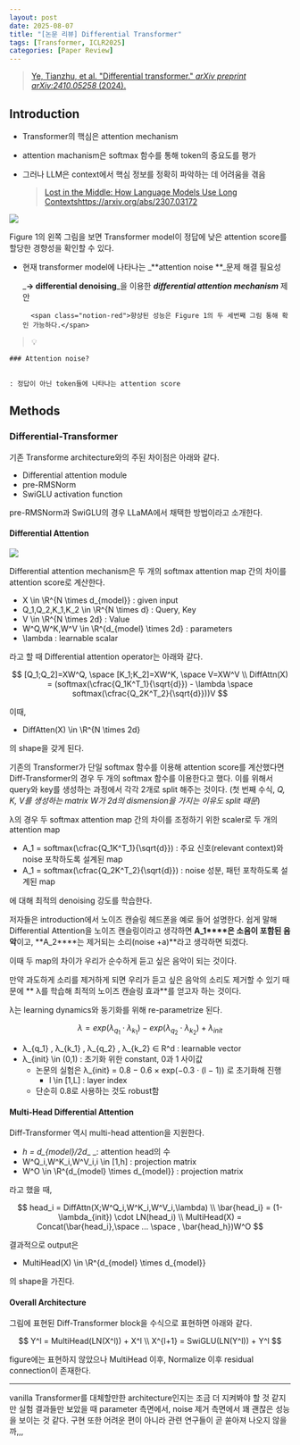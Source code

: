 ```yaml
---
layout: post
date: 2025-08-07
title: "[논문 리뷰] Differential Transformer"
tags: [Transformer, ICLR2025]
categories: [Paper Review]
---
```


> [Ye, Tianzhu, et al. "Differential transformer." ](https://arxiv.org/abs/2410.05258)[_arXiv preprint arXiv:2410.05258_](https://arxiv.org/abs/2410.05258)[ (2024).](https://arxiv.org/abs/2410.05258)



## Introduction

- Transformer의 핵심은 attention mechanism
- attention machanism은 softmax 함수를 통해 token의 중요도를 평가
- 그러나 LLM은 context에서 핵심 정보를 정확히 파악하는 데 어려움을 겪음

	> [Lost in the Middle: How Language Models Use Long Contextshttps://arxiv.org/abs/2307.03172](https://arxiv.org/abs/2307.03172)


![](https://prod-files-secure.s3.us-west-2.amazonaws.com/542b861c-36a8-4051-84e5-8804b6728dba/9083ea56-691a-4752-ae26-47f403431ac8/image.png?X-Amz-Algorithm=AWS4-HMAC-SHA256&X-Amz-Content-Sha256=UNSIGNED-PAYLOAD&X-Amz-Credential=ASIAZI2LB4667RHBEVX4%2F20250930%2Fus-west-2%2Fs3%2Faws4_request&X-Amz-Date=20250930T060125Z&X-Amz-Expires=3600&X-Amz-Security-Token=IQoJb3JpZ2luX2VjEF0aCXVzLXdlc3QtMiJHMEUCIQD%2FUxjuXU%2BA7SkEcct8n%2Fqnd0cPIZ1doOglF0%2FuThRlQgIgEtEg8N16Gv68CvWQYGlS1V8PUStghYclWgoZqG7QyrYqiAQI5v%2F%2F%2F%2F%2F%2F%2F%2F%2F%2FARAAGgw2Mzc0MjMxODM4MDUiDA1zyadwdPKM3F7PnSrcA9pZkyu4X799CIWV1tMh4jxWnTG%2F02xqgUQwkQHtPXpv5vgzBl%2BvApUhxEcPhQmNLlFpcc%2B3OA%2FxuhrXeQdCa%2B78DYtMDQ9FlGMxBEEzQzfmdQGx60KNkayroyp%2FfTCiTQrk%2BCuCsAQjMJ%2BTEXB%2BNjroobAenJ5sskXOs6pGfXgPRVmG9%2FBjMNGuRbsBCGcp2vul57xXTlxjDtkHRc3QHDG%2Blcwnl9neV7glkbCbUwPK4eZFEd3vY31jaPDK4b64If5iHuSjZYmD1zOtZFDx9cs4rUOy7YNdcMviqneH1pTyxbNbGfhul%2FKF9WKy%2B5GUdNSZRnKTp8pOPlHNLDAd6drclFqiXEFJsSaf7Gt7Y6X%2B5YXfOxUB%2BgPoqQsby3CZWZ9H9EgnMPqpyztSYVWz4O9qGfCrcuLIYVILpEhf0dL5GJ5DUk848NO3zndYmk4JZvbqmARklOCwrT%2BXDnoXLxndsmo3z2TGYn%2FmcdEh%2BtnJ1a3FvemgkaNCmnCkk04l%2Fz2d%2F3N6MzLfPC%2F0Ji7PgH3%2FMIc082SKiMlq4pcILAdjhamkFy3zJmxJ%2BLeogc9HybCF5qzlrq9NWr0tg%2BgLcs%2BNJH2XrZnvyIrce40HJlRgrsGBMLXfXUZT8apfMMfE7cYGOqUBQSokbUFuQHXFfIkO4pbXDQYKSqJJonU0XJu0jXni4GxyCF6qvX1CJd3gaGa1xq4%2B%2BQCjpxlyiI%2FKwq2MH%2BQUrsMfPaXWfIfw0tGVJ4wJl01Dct0LsbokNhfkZYv1tnwslLB6FClfxxh807ttIuune2m%2FMC1YCgp2yQw7AZB7q16SKXhyT1vpIdOlRQXIO0p0zczB9uC65MFj%2FBS02OHmS5IMrsF2&X-Amz-Signature=245b63fa7028b5dcb96be037b17aa577cac6ab76f0d5beae135b574e709aecb0&X-Amz-SignedHeaders=host&x-amz-checksum-mode=ENABLED&x-id=GetObject)


Figure 1의 왼쪽 그림을 보면 Transformer model이 정답에 낮은 attention score를 할당한 경향성을 확인할 수 있다.

- 현재 transformer model에 나타나는 _**attention noise **_문제 해결 필요성

	_**→ differential denoising**_을 이용한 _**differential attention mechanism**_ 제안


		<span class="notion-red">향상된 성능은 Figure 1의 두 세번째 그림 통해 확인 가능하다.</span>


> 💡 


	### Attention noise?


	: 정답이 아닌 token들에 나타나는 attention score



## Methods



### Differential-Transformer


기존 Transforme architecture와의 주된 차이점은 아래와 같다.

- Differential attention module
- pre-RMSNorm
- SwiGLU activation function

pre-RMSNorm과 SwiGLU의 경우 LLaMA에서 채택한 방법이라고 소개한다.



#### Differential Attention


![](https://prod-files-secure.s3.us-west-2.amazonaws.com/542b861c-36a8-4051-84e5-8804b6728dba/116d70b2-1963-4810-9167-f4c7d8a06e8f/image.png?X-Amz-Algorithm=AWS4-HMAC-SHA256&X-Amz-Content-Sha256=UNSIGNED-PAYLOAD&X-Amz-Credential=ASIAZI2LB4667RHBEVX4%2F20250930%2Fus-west-2%2Fs3%2Faws4_request&X-Amz-Date=20250930T060125Z&X-Amz-Expires=3600&X-Amz-Security-Token=IQoJb3JpZ2luX2VjEF0aCXVzLXdlc3QtMiJHMEUCIQD%2FUxjuXU%2BA7SkEcct8n%2Fqnd0cPIZ1doOglF0%2FuThRlQgIgEtEg8N16Gv68CvWQYGlS1V8PUStghYclWgoZqG7QyrYqiAQI5v%2F%2F%2F%2F%2F%2F%2F%2F%2F%2FARAAGgw2Mzc0MjMxODM4MDUiDA1zyadwdPKM3F7PnSrcA9pZkyu4X799CIWV1tMh4jxWnTG%2F02xqgUQwkQHtPXpv5vgzBl%2BvApUhxEcPhQmNLlFpcc%2B3OA%2FxuhrXeQdCa%2B78DYtMDQ9FlGMxBEEzQzfmdQGx60KNkayroyp%2FfTCiTQrk%2BCuCsAQjMJ%2BTEXB%2BNjroobAenJ5sskXOs6pGfXgPRVmG9%2FBjMNGuRbsBCGcp2vul57xXTlxjDtkHRc3QHDG%2Blcwnl9neV7glkbCbUwPK4eZFEd3vY31jaPDK4b64If5iHuSjZYmD1zOtZFDx9cs4rUOy7YNdcMviqneH1pTyxbNbGfhul%2FKF9WKy%2B5GUdNSZRnKTp8pOPlHNLDAd6drclFqiXEFJsSaf7Gt7Y6X%2B5YXfOxUB%2BgPoqQsby3CZWZ9H9EgnMPqpyztSYVWz4O9qGfCrcuLIYVILpEhf0dL5GJ5DUk848NO3zndYmk4JZvbqmARklOCwrT%2BXDnoXLxndsmo3z2TGYn%2FmcdEh%2BtnJ1a3FvemgkaNCmnCkk04l%2Fz2d%2F3N6MzLfPC%2F0Ji7PgH3%2FMIc082SKiMlq4pcILAdjhamkFy3zJmxJ%2BLeogc9HybCF5qzlrq9NWr0tg%2BgLcs%2BNJH2XrZnvyIrce40HJlRgrsGBMLXfXUZT8apfMMfE7cYGOqUBQSokbUFuQHXFfIkO4pbXDQYKSqJJonU0XJu0jXni4GxyCF6qvX1CJd3gaGa1xq4%2B%2BQCjpxlyiI%2FKwq2MH%2BQUrsMfPaXWfIfw0tGVJ4wJl01Dct0LsbokNhfkZYv1tnwslLB6FClfxxh807ttIuune2m%2FMC1YCgp2yQw7AZB7q16SKXhyT1vpIdOlRQXIO0p0zczB9uC65MFj%2FBS02OHmS5IMrsF2&X-Amz-Signature=5adec5173fe1f1b8d083001ebce8fb68c3f715e7d29f79dabe0a1e573448e88b&X-Amz-SignedHeaders=host&x-amz-checksum-mode=ENABLED&x-id=GetObject)


Differential attention mechanism은 두 개의 softmax attention map 간의 차이를 attention score로 계산한다.

- X \in \R^{N \times d\_{model}} : given input
- Q\_1,Q\_2,K\_1,K\_2 \in \R^{N \times d} : Query, Key
- V \in \R^{N \times 2d} : Value
- W^Q,W^K,W^V \in \R^{d\_{model} \times 2d} : parameters
- \lambda : learnable scalar

라고 할 때 Differential attention operator는 아래와 같다.


$$
[Q_1;Q_2]=XW^Q, \space [K_1;K_2]=XW^K, \space V=XW^V \\
DiffAttn(X) = (softmax(\cfrac{Q_1K^T_1}{\sqrt{d}}) - \lambda \space softmax(\cfrac{Q_2K^T_2}{\sqrt{d}}))V
$$


이때,

- DiffAtten(X) \in \R^{N \times 2d}

의 shape을 갖게 된다.


기존의 Transformer가 단일 softmax 함수를 이용해 attention score를 계산했다면 Diff-Transformer의 경우 두 개의 softmax 함수를 이용한다고 했다. 이를 위해서 query와 key를 생성하는 과정에서 각각 2개로 split 해주는 것이다. <span class="notion-red">(첫 번째 수식, </span><span class="notion-red">_Q, K, V를 생성하는 matrix W가 2d의 dismension을 가지는 이유도 split 때문_</span><span class="notion-red">)</span>


 λ의 경우 두 softmax attention map 간의 차이를 조정하기 위한 scaler로 두 개의 attention map

- A\_1 = softmax(\cfrac{Q\_1K^T\_1}{\sqrt{d}}) : 주요 신호(relevant context)와 noise 포착하도록 설계된 map
- A\_1 = softmax(\cfrac{Q\_2K^T\_2}{\sqrt{d}}) : noise 성분, 패턴 포착하도록 설계된 map 

에 대해 최적의 denoising 강도를 학습한다.


저자들은 introduction에서 노이즈 캔슬링 헤드폰을 예로 들어 설명한다. 쉽게 말해 Differential Attention을 노이즈 캔슬링이라고 생각하면 **A\_1****은 소음이 포함된 음악**이고, **A\_2****는 제거되는 소리(noise +a)**라고 생각하면 되겠다. 


이때 두 map의 차이가 우리가 순수하게 듣고 싶은 음악이 되는 것이다. 


만약 과도하게 소리를 제거하게 되면 우리가 듣고 싶은 음악의 소리도 제거할 수 있기 때문에 ** λ를 학습해 최적의 노이즈 캔슬링 효과**를 얻고자 하는 것이다.


λ는 learning dynamics와 동기화를 위해 re-parametrize 된다.


$$
\lambda = exp(\lambda_{q_1} \cdot \lambda_{k_1}) - exp(\lambda_{q_2} \cdot \lambda_{k_2}) + \lambda_{init}
$$

- λ\_{q\_1} , λ\_{k\_1} , λ\_{q\_2} , λ\_{k\_2} ∈ R^d : learnable vector
- λ\_{init} \in (0,1) : 초기화 위한 constant, 0과 1 사이값
	- 논문의 실험은 λ\_{init} = 0.8 − 0.6 × exp(−0.3 · (l − 1)) 로 초기화해 진행
		- l \in [1,L] : layer index
	- 단순히 0.8로 사용하는 것도 robust함


#### **Multi-Head Differential Attention**


Diff-Transformer 역시 multi-head attention을 지원한다.

- _h = d\_{model}/2d__ _: attention head의 수
- W^Q\_i,W^K\_i,W^V\_i,i \in [1,h] : projection matrix
- W^O \in \R^{d\_{model} \times d\_{model}} : projection matrix

라고 했을 때,


$$
head_i = DiffAttn(X;W^Q_i,W^K_i,W^V_i,\lambda) \\
\bar{head_i} = (1-\lambda_{init}) \cdot LN(head_i) \\
MultiHead(X) = Concat(\bar{head_i},\space ... \space , \bar{head_h})W^O
$$


결과적으로 output은

- MultiHead(X) \in \R^{d\_{model} \times d\_{model}}

의 shape을 가진다.



#### Overall Architecture


그림에 표현된 Diff-Transformer block을 수식으로 표현하면 아래와 같다.


$$
Y^l = MultiHead(LN(X^l)) + X^l \\
X^{l+1} = SwiGLU(LN(Y^l)) + Y^l
$$


figure에는 표현하지 않았으나 MultiHead 이후, Normalize 이후 residual connection이 존재한다.


---


vanilla Transformer를 대체할만한 architecture인지는 조금 더 지켜봐야 할 것 같지만 실험 결과들만 보았을 때 parameter 측면에서, noise 제거 측면에서 꽤 괜찮은 성능을 보이는 것 같다. 구현 또한 어려운 편이 아니라 관련 연구들이 곧 쏟아져 나오지 않을까,,,

